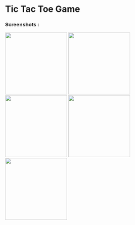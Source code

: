 # Tic Tac Toe Game

 
### Screenshots :    
  
  <div>
  
   <img src= "https://user-images.githubusercontent.com/111295846/226858697-add759a4-11b9-420c-8416-2ef426bad27f.png" width = "200" >
   
   <img src= "https://user-images.githubusercontent.com/111295846/226858712-285322a9-98e1-4935-a0cf-2d11a5acfe60.png"  width = "200">
   
   <img src= "https://user-images.githubusercontent.com/111295846/226858742-c02da812-4ef4-4de2-aa80-6d36b45f23dd.png" width = "200" >
   
   <img src= "https://user-images.githubusercontent.com/111295846/226858725-a97056cd-3b22-4691-814a-03ca8ac94148.png" width = "200" >
   
   <img src= "https://user-images.githubusercontent.com/111295846/226858738-d7940e8d-0aa4-4942-9e8c-4315f7c7fdb5.png" width = "200" >
   
   
   
  </div>
 
